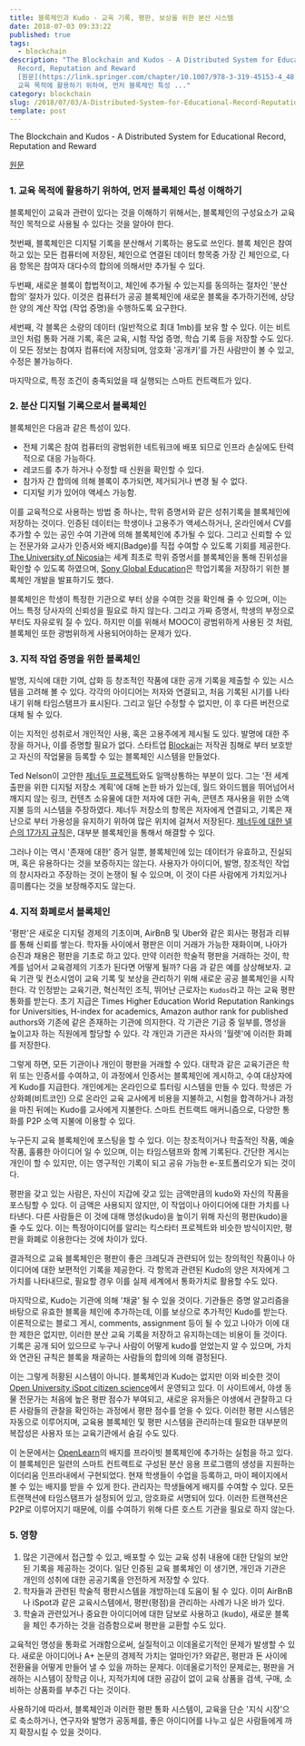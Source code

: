 ```yaml
---
title: 블록체인과 Kudo - 교육 기록, 평판, 보상을 위한 분산 시스템
date: 2018-07-03 09:33:22
published: true
tags:
  - blockchain
description: "The Blockchain and Kudos - A Distributed System for Educational
  Record, Reputation and Reward
  [원문](https://link.springer.com/chapter/10.1007/978-3-319-45153-4_48)  ### 1.
  교육 목적에 활용하기 위하여, 먼저 블록체인 특성 ..."
category: blockchain
slug: /2018/07/03/A-Distributed-System-for-Educational-Record-Reputation-and-Reward/
template: post
---
```

The Blockchain and Kudos - A Distributed System for Educational Record, Reputation and Reward

[원문](https://link.springer.com/chapter/10.1007/978-3-319-45153-4_48)

### 1. 교육 목적에 활용하기 위하여, 먼저 블록체인 특성 이해하기

블록체인이 교육과 관련이 있다는 것을 이해하기 위해서는, 블록체인의 구성요소가 교육적인 목적으로 사용될 수 있다는 것을 알아야 한다.

첫번째, 블록체인은 디지털 기록을 분산해서 기록하는 용도로 쓰인다. 블록 체인은 참여하고 있는 모든 컴퓨터에 저장된, 체인으로 연결된 데이터 항목중 가장 긴 체인으로, 다음 항목은 참여자 대다수의 합의에 의해서만 추가될 수 있다.

두번째, 새로운 블록이 합법적이고, 체인에 추가될 수 있는지를 동의하는 절차인 '분산 합의' 절차가 있다. 이것은 컴퓨터가 공공 블록체인에 새로운 블록을 추가하기전에, 상당한 양의 계산 작업 (작업 증명)을 수행하도록 요구한다.

세번째, 각 블록은 소량의 데이터 (일반적으로 최대 1mb)를 보유 할 수 있다. 이는 비트코인 처럼 통화 거래 기록, 혹은 교육, 시험 작업 증명, 학습 기록 등을 저장할 수도 있다. 이 모든 정보는 참여자 컴퓨터에 저장되며, 암호화 '공개키'를 가진 사람만이 볼 수 있고, 수정은 불가능하다.

마지막으로, 특정 조건이 충족되었을 때 실행되는 스마트 컨트랙트가 있다.

### 2. 분산 디지털 기록으로서 블록체인

블록체인은 다음과 같은 특성이 있다.

- 전체 기록은 참여 컴퓨터의 광범위한 네트워크에 배포 되므로 인프라 손실에도 탄력적으로 대응 가능하다.
- 레코드를 추가 하거나 수정할 때 신원을 확인할 수 있다.
- 참가자 간 합의에 의해 블록이 추가되면, 제거되거나 변경 될 수 없다.
- 디지털 키가 있어야 액세스 가능함.

이를 교육적으로 사용하는 방법 중 하나는, 학위 증명서와 같은 성취기록을 블록체인에 저장하는 것이다. 인증된 데이터는 학생이나 고용주가 액세스하거나, 온라인에서 CV를 추가할 수 있는 공인 수여 기관에 의해 블록체인에 추가될 수 있다. 그리고 신뢰할 수 있는 전문가와 교사가 인증서와 배지(Badge)를 직접 수여할 수 있도록 기회를 제공한다. [The University of Nicosia](http://digitalcurrency.unic.ac.cy/free-introductory-mooc/academic-certificates-on-the-blockchain/)는 세계 최초로 학위 증명서를 블록체인을 통해 진위성을 확인할 수 있도록 하였으며, [Sony Global Education](http://www.sony.net/SonyInfo/News/Press/201602/16-0222E/index.html)은 학업기록을 저장하기 위한 블록체인 개발을 발표하기도 했다.

블록체인은 학생이 특정한 기관으로 부터 상을 수여한 것을 확인해 줄 수 있으며, 이는 어느 특정 당사자의 신뢰성을 필요로 하지 않는다. 그리고 가짜 증명서, 학생의 부정으로 부터도 자유로워 질 수 있다. 하지만 이를 위해서 MOOC이 광범위하게 사용된 것 처럼, 블록체인 또한 광범위하게 사용되어야하는 문제가 있다.

### 3. 지적 작업 증명을 위한 블록체인

발명, 지식에 대한 기여, 삽화 등 창조적인 작품에 대한 공개 기록을 제출할 수 있는 시스템을 고려해 볼 수 있다. 각각의 아이디어는 저자와 연결되고, 처음 기록된 시기를 나타내기 위해 타임스탬프가 표시된다. 그리고 일단 수정할 수 없지만, 이 후 다른 버전으로 대체 될 수 있다.

이는 지적인 성취로서 개인적인 사용, 혹은 고용주에게 제시될 도 있다. 발명에 대한 주장을 하거나, 이를 증명할 필요가 없다. 스타트업 [Blockai](https://binded.com/)는 저작권 침해로 부터 보호받고 자신의 작업물을 등록할 수 있는 블록체인 시스템을 만들었다.

Ted Nelson이 고안한 [제너두 프로젝트](https://en.wikipedia.org/wiki/Project_Xanadu)와도 일맥상통하는 부분이 있다. 그는 '전 세계 출판을 위한 디지털 저장소 계획'에 대해 논한 바가 있는데, 월드 와이드웹을 뛰어넘어서 깨지지 않는 링크, 컨텐츠 소유물에 대한 저자에 대한 귀속, 콘텐츠 재사용을 위한 소액 지불 등의 시스템을 주장하였다. 제너두 저장소의 항목은 저자에게 연결되고, 기록은 재난으로 부터 가용성을 유지하기 위하여 많은 위치에 걸쳐서 저장된다. [제너두에 대한 넬슨의 17가지 규칙](https://en.wikipedia.org/wiki/Project_Xanadu)은, 대부분 블록체인을 통해서 해결할 수 있다.

그러나 이는 역시 '존재에 대한' 증거 일뿐, 블록체인에 있는 데이터가 유효하고, 진실되며, 혹은 유용하다는 것을 보증하지는 않는다. 사용자가 아이디어, 발명, 창조적인 작업의 창시자라고 주장하는 것이 논쟁이 될 수 있으며, 이 것이 다른 사람에게 가치있거나 흥미롭다는 것을 보장해주지도 않는다.

### 4. 지적 화폐로서 블록체인

'평판'은 새로운 디지털 경제의 기초이며, AirBnB 및 Uber와 같은 회사는 평점과 리뷰를 통해 신뢰를 쌓는다. 학자들 사이에서 평판은 이미 거래가 가능한 재화이며, 나아가 승진과 채용은 평판을 기초로 하고 있다. 만약 이러한 학술적 평판을 거래하는 것이, 학계를 넘어서 교육경제의 기초가 된다면 어떻게 될까? 다음 과 같은 예를 상상해보자. 교육 기관 및 컨소시엄이 교육 기록 및 보상을 관리하기 위해 새로운 공공 블록체인을 시작한다. 각 인정받는 교육기관, 혁신적인 조직, 뛰어난 근로자는 `Kudos`라고 하는 교육 평판 통화를 받는다. 초기 지급은 Times Higher Education World Reputation Rankings for Universities, H-index for academics, Amazon author rank for published authors와 기존에 같은 존재하는 기관에 의지한다. 각 기관은 기금 중 일부를, 명성을 높이고자 하는 직원에게 할당할 수 있다. 각 개인과 기관은 자사의 '월렛'에 이러한 화폐를 저장한다.

그렇게 하면, 모든 기관이나 개인이 평판을 거래할 수 있다. 대학과 같은 교육기관은 학위 또는 인증서를 수여하고, 이 과정에서 인증서는 블록체인에 게시하고, 수여 대상자에게 Kudo를 지급한다. 개인에게는 온라인으로 튜터링 시스템을 만들 수 있다. 학생은 가상화폐(비트코인) 으로 온라인 교육 교사에게 비용을 지불하고, 시험을 합격하거나 과정을 마친 뒤에는 Kudo를 교사에게 지불한다. 스마트 컨트랙트 매커니즘으로, 다양한 통화를 P2P 소액 지불에 이용할 수 있다.

누구든지 교육 블록체인에 포스팅을 할 수 있다. 이는 창조적이거나 학출적인 작품, 예술 작품, 훌륭한 아이디어 일 수 있으며, 이는 타임스탬프와 함께 기록된다. 간단한 게시는 개인이 할 수 있지만, 이는 영구적인 기록이 되고 공유 가능한 e-포트폴리오가 되는 것이다.

평판을 갖고 있는 사람은, 자신이 지갑에 갖고 있는 금액만큼의 kudo와 자신의 작품을 포스팅할 수 있다. 이 금액은 사용되지 않지만, 이 작업이나 아이디어에 대한 가치를 나타낸다. 다른 사람들은 이 것에 대해 명성(kudo)을 높이기 위해 자신의 평판(kudo)을 줄 수도 있다. 이는 특정아이디어를 알리는 킥스타터 프로젝트와 비슷한 방식이지만, 평판을 화폐로 이용한다는 것에 차이가 있다.

결과적으로 교육 블록체인은 평판이 좋은 크레딧과 관련되어 있는 창의적인 작품이나 아이디어에 대한 보편적인 기록을 제공한다. 각 항목과 관련된 Kudo의 양은 저자에게 그 가치를 나타내므로, 필요할 경우 이를 실제 세계에서 통화가치로 활용할 수도 있다.

마지막으로, Kudo는 기관에 의해 '채굴' 될 수 있을 것이다. 기관들은 증명 알고리즘을 바탕으로 유효한 블록을 체인에 추가하는데, 이를 보상으로 추가적인 Kudo를 받는다. 이론적으로는 블로그 게시, comments, assignment 등이 될 수 있고 나아가 이에 대한 제한은 없지만, 이러한 분산 교육 기록을 저장하고 유지하는데는 비용이 들 것이다. 기록은 공개 되어 있으므로 누구나 사람이 어떻게 kudo를 얻었는지 알 수 있으며, 가치와 연관된 규칙은 블록을 채굴하는 사람들의 합의에 의해 결정된다.

이는 그렇게 허황된 시스템이 아니다. 블록체인과 Kudo는 없지만 이와 비슷한 것이 [Open University iSpot citizen science](http://www.open.ac.uk/science/main/citizen-science)에서 운영되고 있다. 이 사이트에서, 야생 동물 전문가는 처음에 높은 평판 점수가 부여되고, 새로운 유저들은 야생에서 관찰하고 다른 사람들의 관찰을 확인하는 과정에서 평판 점수를 얻을 수 있다. 이러한 평판 시스템은 자동으로 이루어지며, 교육용 블록체인 및 평판 시스템을 관리하는데 필요한 대부분의 복잡성은 사용자 또는 교육기관에서 숨길 수도 있다.

이 논문에서는 [OpenLearn](http://www.open.edu/openlearn/get-started/badges-come-openlearn#)의 배지를 프라이빗 블록체인에 추가하는 실험을 하고 있다. 이 블록체인은 일련의 스마트 컨트랙트로 구성된 분산 응용 프로그램의 생성을 지원하는 이더리움 인프라내에서 구현되었다. 현재 학생들이 수업을 등록하고, 마이 페이지에서 볼 수 있는 배지를 받을 수 있게 한다. 관리자는 학생들에게 배지를 수여할 수 있다. 모든 트랜잭션에 타임스탬프가 설정되어 있고, 암호화로 서명되어 있다. 이러한 트랜잭션은 P2P로 이루어지기 때문에, 이를 수여하기 위해 다른 호스트 기관을 필요로 하지 않는다.

### 5. 영향

1. 많은 기관에서 접근할 수 있고, 배포할 수 있는 교육 성취 내용에 대한 단일의 보안된 기록을 제공하는 것이다. 일단 인증된 교육 블록체인 이 생기면, 개인과 기관은 개인의 성취에 대한 공공기록을 안전하게 저장할 수 있다.
2. 학자들과 관련된 학술적 평판시스템을 개방하는데 도움이 될 수 있다. 이미 AirBnB나 iSpot과 같은 교육시스템에서, 평판(평점)을 관리하는 사례가 나온 바가 있다.
3. 학술과 관련있거나 중요한 아이디어에 대한 담보로 사용하고 (kudo), 새로운 블록을 체인 추가하는 것을 검증함으로써 평판을 교환할 수도 있다.

교육적인 명성을 통화로 거래함으로써, 실질적이고 이데올로기적인 문제가 발생할 수 있다. 새로운 아이디어나 A+ 논문의 경제적 가치는 얼마인가? 와같은, 평판과 돈 사이에 전환율을 어떻게 만들어 낼 수 있을 까하는 문제다. 이데올로기적인 문제로는, 평판을 거래하는 시스템이 장학금 이나, 지적가치에 대한 공감이 없이 교육 상품을 검색, 구매, 소비하는 상품화를 부추긴 다는 것이다.

사용하기에 따라서, 블록체인과 이러한 평판 통화 시스템이, 교육을 단순 '지식 시장'으로 축소하거나, 연구자와 발명가 공동체를, 좋은 아이디어를 나누고 싶은 사람들에게 까지 확장시킬 수 있을 것이다.
